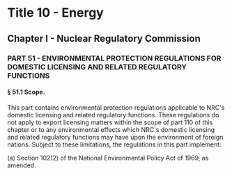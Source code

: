 
# Title 10 - Energy
## Chapter I - Nuclear Regulatory Commission
### PART 51 - ENVIRONMENTAL PROTECTION REGULATIONS FOR DOMESTIC LICENSING AND RELATED REGULATORY FUNCTIONS
#### § 51.1 Scope.

This part contains environmental protection regulations applicable to NRC's domestic licensing and related regulatory functions. These regulations do not apply to export licensing matters within the scope of part 110 of this chapter or to any environmental effects which NRC's domestic licensing and related regulatory functions may have upon the environment of foreign nations. Subject to these limitations, the regulations in this part implement:

(a) Section 102(2) of the National Environmental Policy Act of 1969, as amended.
